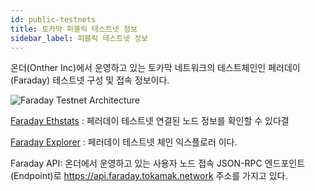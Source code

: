 ```yaml
---
id: public-testnets
title: 토카막 퍼블릭 테스트넷 정보
sidebar_label: 퍼블릭 테스트넷 정보
---
```


온더(Onther Inc)에서 운영하고 있는 토카막 네트워크의 테스트체인인 페러데이(Faraday) 테스트넷 구성 및 접속 정보이다.

![Faraday Testnet Architecture](assets/guides_public-testnets.jpg)

[Faraday Ethstats](https://ethstats.faraday.tokamak.network) : 페러데이 테스트넷 연결된 노드 정보를 확인할 수 있다결

[Faraday Explorer](https://explorer.faraday.tokamak.network) : 페러데이 테스트넷 체인 익스플로러 이다.

Faraday API: 온더에서 운영하고 있는 사용자 노드 접속 JSON-RPC 엔드포인트(Endpoint)로 https://api.faraday.tokamak.network 주소를 가지고 있다.
